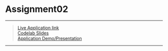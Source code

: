 # Assignment02



----- 
> [Live Application link](https://algodm-fall2023-team4-assignment02-streamlitmain-l1iq34.streamlit.app/) <br>
> [Codelab Slides](https://codelabs-preview.appspot.com/?file_id=1yFpF8W8DZRi_x_wzwsiOPCgmOqK-mBJh2v4GWBY8gVU#0) <br>
> [Application Demo/Presentation]()

----- 
